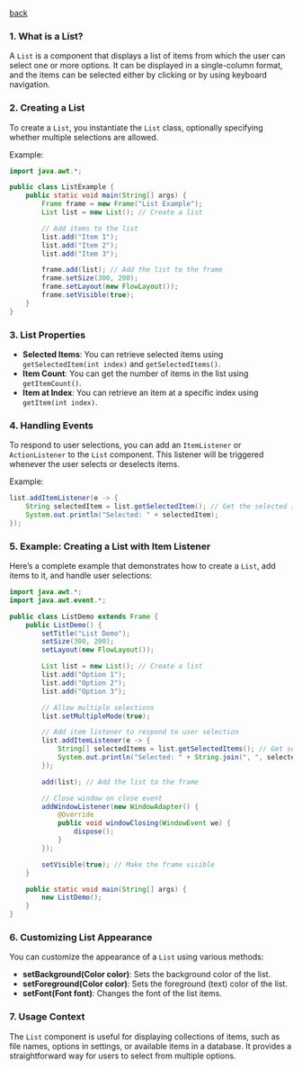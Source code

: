 [back](main.md)
### 1. **What is a List?**
A `List` is a component that displays a list of items from which the user can select one or more options. It can be displayed in a single-column format, and the items can be selected either by clicking or by using keyboard navigation.

### 2. **Creating a List**
To create a `List`, you instantiate the `List` class, optionally specifying whether multiple selections are allowed.

Example:
```java
import java.awt.*;

public class ListExample {
    public static void main(String[] args) {
        Frame frame = new Frame("List Example");
        List list = new List(); // Create a list

        // Add items to the list
        list.add("Item 1");
        list.add("Item 2");
        list.add("Item 3");

        frame.add(list); // Add the list to the frame
        frame.setSize(300, 200);
        frame.setLayout(new FlowLayout());
        frame.setVisible(true);
    }
}
```

### 3. **List Properties**
- **Selected Items**: You can retrieve selected items using `getSelectedItem(int index)` and `getSelectedItems()`.
- **Item Count**: You can get the number of items in the list using `getItemCount()`.
- **Item at Index**: You can retrieve an item at a specific index using `getItem(int index)`.

### 4. **Handling Events**
To respond to user selections, you can add an `ItemListener` or `ActionListener` to the `List` component. This listener will be triggered whenever the user selects or deselects items.

Example:
```java
list.addItemListener(e -> {
    String selectedItem = list.getSelectedItem(); // Get the selected item
    System.out.println("Selected: " + selectedItem);
});
```

### 5. **Example: Creating a List with Item Listener**
Here’s a complete example that demonstrates how to create a `List`, add items to it, and handle user selections:

```java
import java.awt.*;
import java.awt.event.*;

public class ListDemo extends Frame {
    public ListDemo() {
        setTitle("List Demo");
        setSize(300, 200);
        setLayout(new FlowLayout());

        List list = new List(); // Create a list
        list.add("Option 1");
        list.add("Option 2");
        list.add("Option 3");

        // Allow multiple selections
        list.setMultipleMode(true);

        // Add item listener to respond to user selection
        list.addItemListener(e -> {
            String[] selectedItems = list.getSelectedItems(); // Get selected items
            System.out.println("Selected: " + String.join(", ", selectedItems));
        });

        add(list); // Add the list to the frame

        // Close window on close event
        addWindowListener(new WindowAdapter() {
            @Override
            public void windowClosing(WindowEvent we) {
                dispose();
            }
        });

        setVisible(true); // Make the frame visible
    }

    public static void main(String[] args) {
        new ListDemo();
    }
}
```

### 6. **Customizing List Appearance**
You can customize the appearance of a `List` using various methods:
- **setBackground(Color color)**: Sets the background color of the list.
- **setForeground(Color color)**: Sets the foreground (text) color of the list.
- **setFont(Font font)**: Changes the font of the list items.

### 7. **Usage Context**
The `List` component is useful for displaying collections of items, such as file names, options in settings, or available items in a database. It provides a straightforward way for users to select from multiple options.